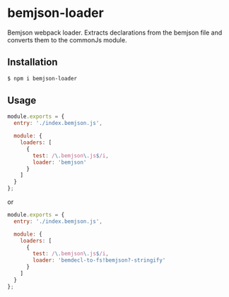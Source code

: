 bemjson-loader
==============

Bemjson webpack loader. Extracts declarations from the bemjson file and converts them to the commonJs module.

## Installation

```bash
$ npm i bemjson-loader
```

## Usage

```javascript
module.exports = {
  entry: './index.bemjson.js',

  module: {
    loaders: [
      {
        test: /\.bemjson\.js$/i,
        loader: 'bemjson'
      }
    ]
  }
};
```

or

```javascript
module.exports = {
  entry: './index.bemjson.js',

  module: {
    loaders: [
      {
        test: /\.bemjson\.js$/i,
        loader: 'bemdecl-to-fs!bemjson?-stringify'
      }
    ]
  }
};
```
